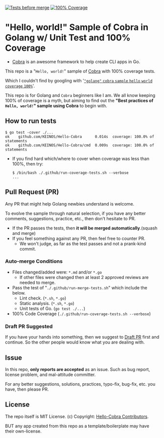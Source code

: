 <!-- markdownlint-disable MD001 MD041 -->
[![Tests before merge](https://github.com/KEINOS/Hello-Cobra/workflows/Tests%20before%20merge/badge.svg)](https://github.com/KEINOS/Hello-Cobra/actions?query=workflow%3A%22Tests+before+merge%22 "View status on GitHub")
[![100% Coverage](https://github.com/KEINOS/Hello-Cobra/workflows/100%25%20Coverage/badge.svg)](https://github.com/KEINOS/Hello-Cobra/actions?query=workflow%3A%22100%25+Coverage%22 "View status on GitHub")

# "Hello, world!" Sample of Cobra in Golang w/ Unit Test and 100% Coverage

- [Cobra](https://cobra.dev/) is an awesome framework to help create CLI apps in Go.

This repo is a "`Hello, world!`" sample of [Cobra](https://cobra.dev/) with 100% coverage tests.

Which I couldn't find by googling with '[`"golang"` `cobra` `sample` `hello` `world` `coverage` `100%`](https://www.google.com/search?q=%22golang%22+cobra+sample+hello+world+coverage+100%)'.

This repo is for Golang and `Cobra` beginners like I am. We all know keeping 100% of coverage is a myth, but aiming to find out the **"Best practices of `Hello, world!`" sample using Cobra** to begin with.

## How to run tests

```shellsession
$ go test -cover ./...
ok    github.com/KEINOS/Hello-Cobra      0.014s  coverage: 100.0% of statements
ok    github.com/KEINOS/Hello-Cobra/cmd  0.009s  coverage: 100.0% of statements
```

- If you find hard which/where to cover when coverage was less than 100%, then try:

  ```shellsession
  $ /bin/bash ./.github/run-coverage-tests.sh --verbose
  ...
  ```

## Pull Request (PR)

Any PR that might help Golang newbies understand is welcome.

To evolve the sample through natural selection, if you have any better comments, suggestions, practice, etc., then don't hesitate to PR.

- If the PR passes the tests, then **it will be merged automatically**.(squash and merge)
- If you feel something against any PR, then feel free to counter PR.
  - We won't judge, as far as the test passes and not a prank-kind commit.

### Auto-merge Conditions

- Files changed/added were: `*.md` and/or `*.go`
  - If other files were changed then at least 2 approved reviews are needed to merge.
- Pass the test of "`./.github/run-merge-tests.sh`" which include the below.
  - Lint check. (`*.sh`, `*.go`)
  - Static analysis. (`*.sh`, `*.go`)
  - Unit tests of Go. (`go test ./...`)
- 100% Code Coverage (`./.github/run-coverage-tests.sh --verbose`)

### Draft PR Suggested

If you have your hands into something, then we suggest to [Draft PR](https://github.blog/2019-02-14-introducing-draft-pull-requests/) first and continue. So the other people would know what you are dealing with.

## Issue

In this repo, **only reports are accepted** as an issue. Such as bug report, license problem, and mal-attitude committer.

For any better suggestions, solutions, practices, typo-fix, bug-fix, etc. you have, then please PR.

## License

The repo itself is MIT License. (c) Copyright: [Hello-Cobra Contributors](https://github.com/KEINOS/Hello-Cobra/graphs/contributors).

BUT any app created from this repo as a template/boilerplate may have their own-license.

<!-- WIP
## Codespaces and VSCode Friendly

This repo works on [GitHub Codespaces](https://github.com/features/codespaces) which lets you edit/code online.

1. [Request early access](https://github.com/features/codespaces/signup) and wait to be accepted.
2. [Fork](https://docs.github.com/en/free-pro-team@latest/github/getting-started-with-github/fork-a-repo) this repo to your GitHub account.
3. Open the forked repo in GitHub and select ”`Open with Codespaces`" dropdown menu in the upper right "`↓ Code`" button.
4. Create/add a "`New codespace`" and wait until the Docker image gets built.
-->
